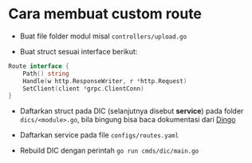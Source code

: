 # Cara membuat custom route

- Buat file folder modul misal `controllers/upload.go`

- Buat struct sesuai interface berikut:

```go
Route interface {
    Path() string
    Handle(w http.ResponseWriter, r *http.Request)
    SetClient(client *grpc.ClientConn)
}
```
- Daftarkan struct pada DIC (selanjutnya disebut **service**) pada folder `dics/<module>.go`, bila bingung bisa baca dokumentasi dari [Dingo](https://github.com/sarulabs/dingo)

- Daftarkan service pada file `configs/routes.yaml`

- Rebuild DIC dengan perintah `go run cmds/dic/main.go`
